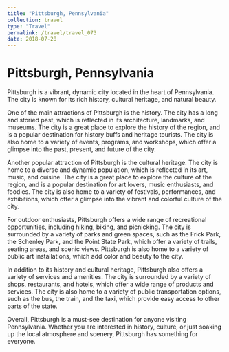 ```yaml
---
title: "Pittsburgh, Pennsylvania"
collection: travel
type: "Travel"
permalink: /travel/travel_073
date: 2018-07-28
---
```


# Pittsburgh, Pennsylvania
Pittsburgh is a vibrant, dynamic city located in the heart of Pennsylvania. The city is known for its rich history, cultural heritage, and natural beauty.

One of the main attractions of Pittsburgh is the history. The city has a long and storied past, which is reflected in its architecture, landmarks, and museums. The city is a great place to explore the history of the region, and is a popular destination for history buffs and heritage tourists. The city is also home to a variety of events, programs, and workshops, which offer a glimpse into the past, present, and future of the city.

Another popular attraction of Pittsburgh is the cultural heritage. The city is home to a diverse and dynamic population, which is reflected in its art, music, and cuisine. The city is a great place to explore the culture of the region, and is a popular destination for art lovers, music enthusiasts, and foodies. The city is also home to a variety of festivals, performances, and exhibitions, which offer a glimpse into the vibrant and colorful culture of the city.

For outdoor enthusiasts, Pittsburgh offers a wide range of recreational opportunities, including hiking, biking, and picnicking. The city is surrounded by a variety of parks and green spaces, such as the Frick Park, the Schenley Park, and the Point State Park, which offer a variety of trails, seating areas, and scenic views. Pittsburgh is also home to a variety of public art installations, which add color and beauty to the city.

In addition to its history and cultural heritage, Pittsburgh also offers a variety of services and amenities. The city is surrounded by a variety of shops, restaurants, and hotels, which offer a wide range of products and services. The city is also home to a variety of public transportation options, such as the bus, the train, and the taxi, which provide easy access to other parts of the state.

Overall, Pittsburgh is a must-see destination for anyone visiting Pennsylvania. Whether you are interested in history, culture, or just soaking up the local atmosphere and scenery, Pittsburgh has something for everyone.
